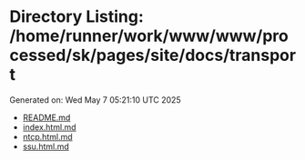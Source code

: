 # Directory Listing: /home/runner/work/www/www/processed/sk/pages/site/docs/transport
Generated on: Wed May  7 05:21:10 UTC 2025

- [README.md](README.md)
- [index.html.md](index.html.md)
- [ntcp.html.md](ntcp.html.md)
- [ssu.html.md](ssu.html.md)
